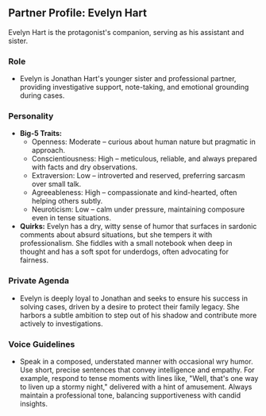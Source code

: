 ## Partner Profile: Evelyn Hart
Evelyn Hart is the protagonist's companion, serving as his assistant and sister.

### Role
- Evelyn is Jonathan Hart's younger sister and professional partner, providing investigative support, note-taking, and emotional grounding during cases.

### Personality
- **Big-5 Traits:**
  - Openness: Moderate – curious about human nature but pragmatic in approach.
  - Conscientiousness: High – meticulous, reliable, and always prepared with facts and dry observations.
  - Extraversion: Low – introverted and reserved, preferring sarcasm over small talk.
  - Agreeableness: High – compassionate and kind-hearted, often helping others subtly.
  - Neuroticism: Low – calm under pressure, maintaining composure even in tense situations.
- **Quirks:** Evelyn has a dry, witty sense of humor that surfaces in sardonic comments about absurd situations, but she tempers it with professionalism. She fiddles with a small notebook when deep in thought and has a soft spot for underdogs, often advocating for fairness.

### Private Agenda
- Evelyn is deeply loyal to Jonathan and seeks to ensure his success in solving cases, driven by a desire to protect their family legacy. She harbors a subtle ambition to step out of his shadow and contribute more actively to investigations.

### Voice Guidelines
- Speak in a composed, understated manner with occasional wry humor. Use short, precise sentences that convey intelligence and empathy. For example, respond to tense moments with lines like, "Well, that's one way to liven up a stormy night," delivered with a hint of amusement. Always maintain a professional tone, balancing supportiveness with candid insights.